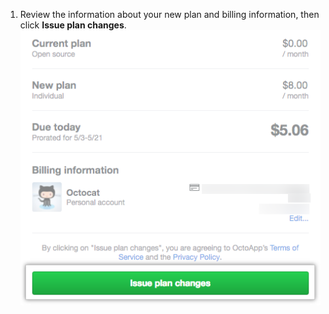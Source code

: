 1. Review the information about your new plan and billing information, then click **Issue plan changes**.
  ![Summary of your old plan, new plan, and billing information, and Issue plan changes button](/assets/images/help/marketplace/marketplace-issue-plan-changes.png)
